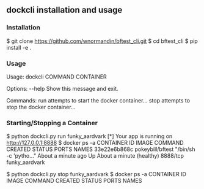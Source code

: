 ## dockcli installation and usage

### Installation
$ git clone https://github.com/wnormandin/bftest_cli.git
$ cd bftest_cli
$ pip install -e .

### Usage
Usage: dockcli COMMAND CONTAINER

Options:
  --help  Show this message and exit.

Commands:
  run   attempts to start the docker container...
  stop  attempts to stop the docker container...

### Starting/Stopping a Container
$ python dockcli.py run funky_aardvark
[*] Your app is running on http://127.0.0.1:8888
$ docker ps -a
CONTAINER ID        IMAGE               COMMAND                  CREATED              STATUS                        PORTS               NAMES
33e22e6b868c        pokeybill/bftest    "/bin/sh -c 'pytho..."   About a minute ago   Up About a minute (healthy)   8888/tcp            funky_aardvark

$ python dockcli.py stop funky_aardvark
$ docker ps -a
CONTAINER ID        IMAGE               COMMAND             CREATED             STATUS              PORTS               NAMES
